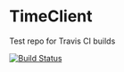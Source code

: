 # TimeClient
Test repo for Travis CI builds

[![Build Status](https://travis-ci.org/RX-M/TimeClient.svg?branch=master)](https://travis-ci.org/RX-M/TimeClient)
